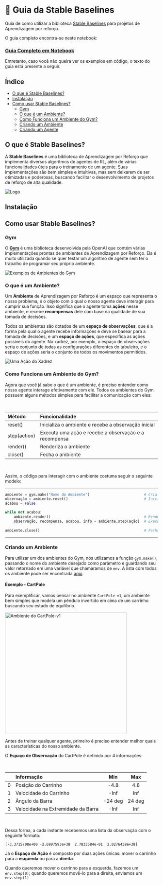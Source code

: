 # 👾 Guia da Stable Baselines 

 Guia de como utilizar a biblioteca [Stable Baselines](https://github.com/hill-a/stable-baselines) para projetos de Aprendizagem por reforço.

O guia completo encontra-se neste notebook:

### [Guia Completo em Notebook](Guia%20da%20Stable%20Baselines.ipynb)

Entretanto, caso você não queira ver os exemplos em código, o texto do guia está presente a seguir.

## Índice

- [O que é Stable Baselines?](#o-que-é-stable-baselines?)
- [Instalação](#instalação)
- [Como usar Stable Baselines?](#Como-usar-Stable-Baselines?)
  - [Gym](#Gym)
  - [O que é um Ambiente?](#O-que-é-um-Ambiente?)
  - [Como Funciona um Ambiente do Gym?](#Como-Funciona-um-Ambiente-do-Gym?)
  - [Criando um Ambiente](#Criando-um-Ambiente)
  - [Criando um Agente](#Criando-um-Agente)

## O que é Stable Baselines?

A **Stable Baselines** é uma biblioteca de Aprendizagem por Reforço que implementa diversos algoritmos de agentes de RL, além de várias funcionalidades úteis para o treinamento de um agente. Suas implementações são bem simples e intuitivas, mas sem deixarem de ser otimizadas e poderosas, buscando facilitar o desenvolvimento de projetos de reforço de alta qualidade.

![Logo](https://github.com/hill-a/stable-baselines/raw/master/docs//_static/img/logo.png "Logo da Stable Baselines")

## Instalação

## Como usar Stable Baselines?

### Gym

O **[Gym](https://gym.openai.com/)** é uma biblioteca desenvolvida pela OpenAI que contém várias implementações prontas de ambientes de Aprendizagem por Reforço. Ela é muito utilizada quando se quer testar um algoritmo de agente sem ter o trabalho de programar seu próprio ambiente.

<img src="https://camo.githubusercontent.com/25043fb622d3f9115a263fb71c61adb08c1d7790/68747470733a2f2f7072617665656e702e636f6d2f70726f6a656374732f484f4941574f472f6f75747075742e676966" alt="Exemplos de Ambientes do Gym" class="inline"/>

### O que é um Ambiente?

Um **Ambiente** de Aprendizagem por Reforço é um espaço que representa o nosso problema, é o objeto com o qual o nosso agente deve interagir para cumprir sua função. Isso significa que o agente toma **ações** nesse ambiente, e recebe **recompensas** dele com base na qualidade de sua tomada de decisões.

Todos os ambientes são dotados de um **espaço de observações**, que é a forma pela qual o agente recebe informações e deve se basear para a tomada de decisões, e um **espaço de ações**, que especifica as ações possíveis do agente. No xadrez, por exemplo, o espaço de observações seria o conjunto de todas as configurações diferentes do tabuleiro, e o espaço de ações seria o conjunto de todos os movimentos permitidos.

<img src="https://www.raspberrypi.org/wp-content/uploads/2016/08/giphy-1-1.gif" alt="Uma Ação do Xadrez" class="inline"/>

### Como Funciona um Ambiente do Gym?

Agora que você já sabe o que é um ambiente, é preciso entender como nosso agente interage efetivamente com ele. Todos os ambientes do Gym possuem alguns métodos simples para facilitar a comunicação com eles:

<br>

| Método               | Funcionalidade                                          |
| :------------------- |:------------------------------------------------------- |
| reset()              | Inicializa o ambiente e recebe a observação inicial     |
| step(action)         | Executa uma ação e recebe a observação e a recompensa   |
| render()             | Renderiza o ambiente                                    |
| close()              | Fecha o ambiente                                        |

<br>

Assim, o código para interagir com o ambiente costuma seguir o seguinte modelo:

---

```python
ambiente = gym.make("Nome do Ambiente")                         # Cria o ambiente
observação = ambiente.reset()                                   # Inicializa o ambiente
acabou = False

while not acabou:
    ambiente.render()                                           # Renderiza o ambiente
    observação, recompensa, acabou, info = ambiente.step(ação)  # Executa uma ação
    
ambiente.close()                                                # Fecha o ambiente
```

---

### Criando um Ambiente

Para utilizar um dos ambientes do Gym, nós utilizamos a função ```gym.make()```, passando o nome do ambiente desejado como parâmetro e guardando seu valor retornado em uma variável que chamaramos de ```env```. A lista com todos os ambiente pode ser encontrada [aqui](https://gym.openai.com/envs/#classic_control).

#### Exemplo - CartPole

Para exemplificar, vamos pensar no ambiente ```CartPole-v1```, um ambiente bem simples que modela um pêndulo invertido em cima de um carrinho buscando seu estado de equilíbrio.

<img src="https://miro.medium.com/max/1200/1*jLj9SYWI7e6RElIsI3DFjg.gif" width="400px" alt="Ambiente do CartPole-v1" class="inline"/>

Antes de treinar qualquer agente, primeiro é preciso entender melhor quais as características do nosso ambiente.

O **Espaço de Observação** do CartPole é definido por 4 informações:

<br>

|     | Informação                         | Min     | Max    |
| :-- | :--------------------------------- | :-----: | :----: |
| 0   | Posição do Carrinho                | -4.8    | 4.8    |
| 1   | Velocidade do Carrinho             | -Inf    | Inf    |
| 2   | Ângulo da Barra                    | -24 deg | 24 deg |
| 3   | Velocidade na Extremidade da Barra | -Inf    | Inf    |

<br>

Dessa forma, a cada instante recebemos uma lista da observação com o seguinte formato:

```[-3.3715708e+00 -2.6997593e+38  2.7833584e-01  2.0276438e+38]```

Já o **Espaço de Ação** é composto por duas ações únicas: mover o carrinho para a **esquerda** ou para a **direita**.

Quando queremos mover o carrinho para a esquerda, fazemos um `env.step(0)`; quando queremos movê-lo para a direita, enviamos um `env.step(1)`